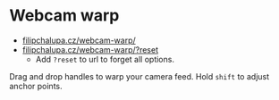 # Webcam warp

- [filipchalupa.cz/webcam-warp/](https://filipchalupa.cz/webcam-warp/)
- [filipchalupa.cz/webcam-warp/?reset](https://filipchalupa.cz/webcam-warp/?reset)
  - Add `?reset` to url to forget all options.

Drag and drop handles to warp your camera feed. Hold `shift` to adjust anchor points.
